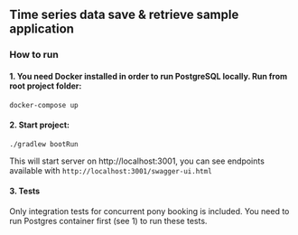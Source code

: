 ## Time series data save & retrieve sample application

### How to run


#### 1. You need Docker installed in order to run PostgreSQL locally. Run from root project folder:

`docker-compose up`


#### 2. Start project: 

`./gradlew bootRun`

This will start server on http://localhost:3001, you can see endpoints available with
`http://localhost:3001/swagger-ui.html`


#### 3. Tests

Only integration tests for concurrent pony booking is included. You need to run Postgres container first (see 1) 
to run these tests.
